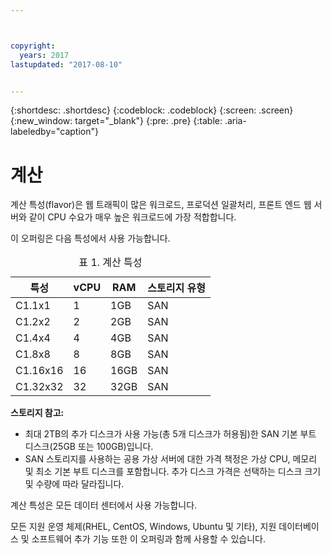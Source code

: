 ```yaml
---



copyright:
  years: 2017
lastupdated: "2017-08-10"


---
```


{:shortdesc: .shortdesc}
{:codeblock: .codeblock}
{:screen: .screen}
{:new_window: target="_blank"}
{:pre: .pre}
{:table: .aria-labeledby="caption"}

# 계산
계산 특성(flavor)은 웹 트래픽이 많은 워크로드, 프로덕션 일괄처리, 프론트 엔드 웹 서버와 같이 CPU 수요가 매우 높은 워크로드에 가장 적합합니다.

이 오퍼링은 다음 특성에서 사용 가능합니다.

<table>
<CAPTION>표 1. 계산 특성</CAPTION>
<THEAD>
<TR>
<th>특성</th>
<th>vCPU</th>
<th>RAM</th>
<th>스토리지 유형</th>
</TR>
</THEAD>
<TBODY>
<tr>
<td>C1.1x1</td>
<td>1</td>
<td>1GB</td>
<td>SAN</td>
</tr>
<tr>
<td>C1.2x2</td>
<td>2</td>
<td>2GB</td>
<td>SAN</td>
</tr>
<tr>
<td>C1.4x4</td>
<td>4</td>
<td>4GB</td>
<td>SAN</td>
</tr>
<tr>
<td>C1.8x8</td>
<td>8</td>
<td>8GB</td>
<td>SAN</td>
</tr>
<tr>
<td>C1.16x16</td>
<td>16</td>
<td>16GB</td>
<td>SAN</td>
</tr>
<tr>
<td>C1.32x32</td>
<td>32</td>
<td>32GB</td>
<td>SAN</td>
</tr>
</TBODY>
</table>

**스토리지 참고:**
* 최대 2TB의 추가 디스크가 사용 가능(총 5개 디스크가 허용됨)한 SAN 기본 부트 디스크(25GB 또는 100GB)입니다.
* SAN 스토리지를 사용하는 공용 가상 서버에 대한 가격 책정은 가상 CPU, 메모리 및 최소 기본 부트 디스크를 포함합니다. 추가 디스크 가격은 선택하는 디스크 크기 및 수량에 따라 달라집니다.  

계산 특성은 모든 데이터 센터에서 사용 가능합니다.

모든 지원 운영 체제(RHEL, CentOS, Windows, Ubuntu 및 기타), 지원 데이터베이스 및 소프트웨어 추가 기능 또한 이 오퍼링과 함께 사용할 수 있습니다.  

